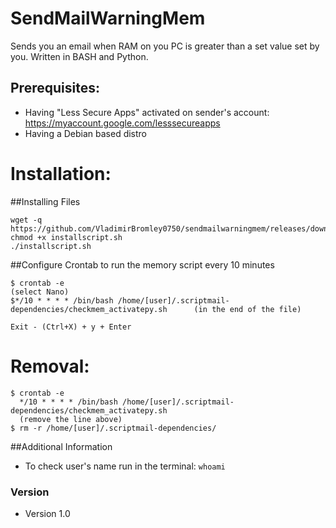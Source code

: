 SendMailWarningMem
======
Sends you an email when RAM on you PC is greater than a set value set by you. Written in BASH and Python. 

## Prerequisites:
* Having "Less Secure Apps" activated on sender's account: https://myaccount.google.com/lesssecureapps
* Having a Debian based distro

# Installation:

##Installing Files
```
wget -q https://github.com/VladimirBromley0750/sendmailwarningmem/releases/download/1.1/installscript.sh 
chmod +x installscript.sh
./installscript.sh
```
##Configure Crontab to run the memory script every 10 minutes
```
$ crontab -e
(select Nano)
$*/10 * * * * /bin/bash /home/[user]/.scriptmail-dependencies/checkmem_activatepy.sh      (in the end of the file)

Exit - (Ctrl+X) + y + Enter
```
# Removal:
```
$ crontab -e
  */10 * * * * /bin/bash /home/[user]/.scriptmail-dependencies/checkmem_activatepy.sh
  (remove the line above)
$ rm -r /home/[user]/.scriptmail-dependencies/
```
##Additional Information
* To check user's name run in the terminal: `whoami`

### Version 
* Version 1.0

